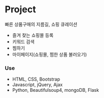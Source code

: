 # Project 
빠른 상품구매의 지름길, 쇼핑 큐레이션

* 즐겨 찾는 쇼핑몰 등록 
* 키워드 검색
* 찜하기 
* 마이페이지(쇼핑몰, 찜한 상품 불러오기)


### Use
* HTML, CSS, Bootstrap
* Javascript, jQuery, Ajax
* Python, Beautifulsoup4, mongoDB, Flask
